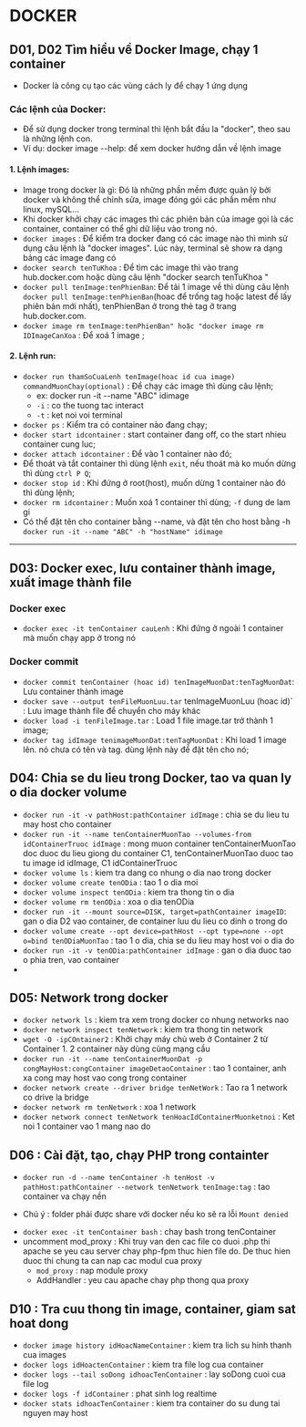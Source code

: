 # DOCKER
## D01, D02 Tìm hiểu về Docker Image, chạy 1 container
- Docker là công cụ tạo các vùng cách ly để chạy 1 ứng dụng

### Các lệnh của Docker:
- Để sử dụng docker trong terminal thì lệnh bắt đầu la "docker", theo sau là những lệnh con.
- Ví dụ: docker image --help: để xem docker hướng dẫn về lệnh image
 #### 1. Lệnh images:
  - Image trong docker là gì: Đó là những phần mềm được quản lý bởi docker và không thể chỉnh sửa, image đóng gói các phần mềm như linux, mySQL...
  - Khi docker khởi chạy các images thì các phiên bản của image gọi là các container, container có thể ghi dữ liệu vào trong nó.
  - `docker images` : Để kiểm tra docker đang có các image nào thì mình sử dụng câu lệnh là "docker images". Lúc này, terminal sẽ show ra dạng bảng các image đang có 
  - `docker search tenTuKhoa` : Để tìm các image thì vào trang hub.docker.com hoặc dùng câu lệnh "docker search tenTuKhoa "
  - `docker pull tenImage:tenPhienBan`: Để tải 1 image về thì dùng câu lệnh `docker pull tenImage:tenPhienBan`(hoac để trống tag hoặc latest để lấy phiên bản mới nhất), tenPhienBan ở trong thẻ tag ở trang hub.docker.com.
  - `docker image rm tenImage:tenPhienBan" hoặc "docker image rm IDImageCanXoa` : Để xoá 1 image ;
#### 2. Lệnh run:
 - `docker run thamSoCuaLenh tenImage(hoac id cua image) commandMuonChay(optional)` : Để chạy các image thì dùng câu lệnh;
      - ex: docker run -it --name "ABC" idimage
      - `-i` : co the tuong tac interact
      - `-t` : ket noi voi terminal
 - `docker ps` : Kiểm tra có container nào đang chạy;
 - `docker start idcontainer` : start container đang off, co the start nhieu container cung luc;
 - `docker attach idcontainer` : Để vào 1 container nào đó;
 - Để thoát và tắt container thì dùng lệnh `exit`, nếu thoát mà ko muốn dừng thì dùng `ctrl P Q`;
 - `docker stop id` : Khi đứng ở root(host), muốn dừng 1 container nào đó thì dùng lệnh;
 - `docker rm idcontainer` : Muốn xoá 1 container thì dùng; `-f` dung de lam gi
 - Có thể đặt tên cho container bằng --name, và đặt tên cho host bằng -h `docker run -it --name "ABC" -h "hostName" idimage `


***
## D03: Docker exec, lưu container thành image, xuất image thành file

### Docker exec
- `docker exec -it tenContainer cauLenh` : Khi đứng ở ngoài 1 container mà muốn chạy app ở trong nó

### Docker commit
- `docker commit tenContainer (hoac id) tenImageMuonDat:tenTagMuonDat`: Lưu container thành image
- `docker save --output tenFileMuonLuu.tar` tenImageMuonLuu (hoac id)` : Lưu image thành file để chuyển cho máy khác
- `docker load -i tenFileImage.tar` : Load 1 file image.tar trở thành 1 image;
- `docker tag idImage tenimageMuonDat:tenTagMuonDat` : Khi load 1 image lên. nó chưa có tên và tag. dùng lệnh này để đặt tên cho nó;

## D04: Chia se du lieu trong Docker, tao va quan ly o dia docker volume

- `docker run -it -v pathHost:pathContainer idImage` : chia se du lieu tu may host cho container
- `docker run -it --name tenContainerMuonTao --volumes-from idContainerTruoc idImage` : mong muon container tenContainerMuonTao doc duoc du lieu giong du container C1, tenContainerMuonTao duoc tao tu image id idImage, C1 idContainerTruoc
- `docker volume ls` : kiem tra dang co nhung o dia nao trong docker
- `docker volume create tenODia` : tao 1 o dia moi
- `docker volume inspect tenODia` : kiem tra thong tin o dia
- `docker volume rm tenODia` : xoa o dia tenODia
- `docker run -it --mount source=DISK, target=pathContainer imageID`: gan o dia D2 vao container, de container luu du lieu co dinh o trong do
- `docker volume create --opt device=pathHost --opt type=none --opt o=bind tenODiaMuonTao` : tao 1 o dia, chia se du lieu may host voi o dia do
- `docker run -it -v tenODia:pathContainer idImage` : gan o dia duoc tao o phia tren, vao container
- 
## D05: Network trong docker

- `docker network ls` : kiem tra xem trong docker co nhung networks nao
- `docker network inspect tenNetwork` : kiem tra thong tin network
- `wget -O -ipCOntainer2` : Khởi chạy máy chủ web ở Container 2 từ Container 1. 2 container này dùng cùng mạng cầu
- `docker run -it --name tenContainerMuonDat -p congMayHost:congContainer imageDetaoContainer` : tao 1 container, anh xa cong may host vao cong trong container
- `docker network create --driver bridge tenNetWork` : Tao ra 1 network co drive la bridge
- `docker network rm tenNetwork` : xoa 1 network 
- `docker network connect tenNetwork tenHoacIdContainerMuonketnoi` : Ket noi 1 container vao 1 mang nao do

## D06 : Cài đặt, tạo, chạy PHP trong containter

- `docker run -d --name tenContainer -h tenHost -v pathHost:pathContainer --network tenNetwork tenImage:tag` : tao container va chạy nền
 + Chú ý : folder phải được share với docker nếu ko sẽ ra lỗi `Mount denied`
- `docker exec -it tenContainer bash` : chay bash trong tenContainer
- uncomment mod_proxy : Khi truy van den cac file co duoi .php thi apache se yeu cau server chay php-fpm thuc hien file do. De thuc hien duoc thi chung ta can nap cac modul cua proxy 
  + `mod_proxy` : nap module proxy
  + AddHandler : yeu cau apache chay php thong qua proxy 

## D10 : Tra cuu thong tin image, container, giam sat hoat dong
- `docker image history idHoacNameContainer` : kiem tra lich su hinh thanh cua images
- `docker logs idHoactenContainer` : kiem tra file log cua container
- `docker logs --tail soDong idhoacTenContainer` : lay soDong cuoi cua file log
- `docker logs -f idContainer` : phat sinh log realtime
- `docker stats idhoacTenContainer` : kiem tra container do su dung tai nguyen may host
